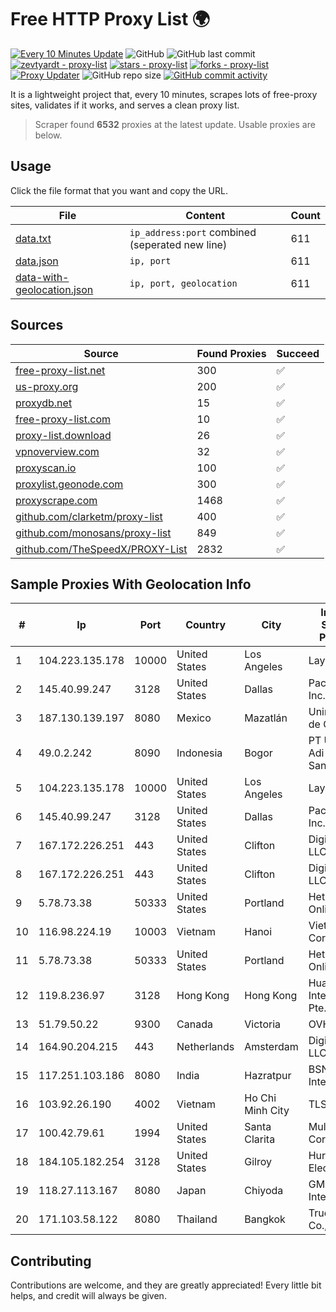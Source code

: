 
# Free HTTP Proxy List 🌍

[![Every 10 Minutes Update](https://github.com/mertguvencli/http-proxy-list/actions/workflows/main.yml/badge.svg?branch=main)](https://github.com/mertguvencli/http-proxy-list/actions/workflows/main.yml)
![GitHub](https://img.shields.io/github/license/mertguvencli/http-proxy-list)
![GitHub last commit](https://img.shields.io/github/last-commit/mertguvencli/http-proxy-list)
[![zevtyardt - proxy-list](https://img.shields.io/static/v1?label=zevtyardt&message=proxy-list&color=blue&logo=github)](https://github.com/zevtyardt/proxy-list "Go to GitHub repo")
[![stars - proxy-list](https://img.shields.io/github/stars/zevtyardt/proxy-list?style=social)](https://github.com/zevtyardt/proxy-list)
[![forks - proxy-list](https://img.shields.io/github/forks/zevtyardt/proxy-list?style=social)](https://github.com/zevtyardt/proxy-list)
[![Proxy Updater](https://github.com/zevtyardt/proxy-list/workflows/Proxy%20Updater/badge.svg)](https://github.com/zevtyardt/proxy-list/actions?query=workflow:"Proxy+Updater")
![GitHub repo size](https://img.shields.io/github/repo-size/zevtyardt/proxy-list)
[![GitHub commit activity](https://img.shields.io/github/commit-activity/m/zevtyardt/proxy-list?logo=commits)](https://github.com/zevtyardt/proxy-list/commits/main)

It is a lightweight project that, every 10 minutes, scrapes lots of free-proxy sites, validates if it works, and serves a clean proxy list.

> Scraper found **6532** proxies at the latest update. Usable proxies are below.

## Usage

Click the file format that you want and copy the URL.

|File|Content|Count|
|----|-------|-----|
|[data.txt](https://raw.githubusercontent.com/mertguvencli/http-proxy-list/main/proxy-list/data.txt)|`ip_address:port` combined (seperated new line)|611|
|[data.json](https://raw.githubusercontent.com/mertguvencli/http-proxy-list/main/proxy-list/data.json)|`ip, port`|611|
|[data-with-geolocation.json](https://raw.githubusercontent.com/mertguvencli/http-proxy-list/main/proxy-list/data-with-geolocation.json)|`ip, port, geolocation`|611|

## Sources

|Source|Found Proxies|Succeed|
|------|-------------|-------|
|[free-proxy-list.net](https://free-proxy-list.net)|300|✅|
|[us-proxy.org](https://www.us-proxy.org)|200|✅|
|[proxydb.net](http://proxydb.net)|15|✅|
|[free-proxy-list.com](https://free-proxy-list.com/?page=&port=&type%5B%5D=http&type%5B%5D=https&up_time=0&search=Search)|10|✅|
|[proxy-list.download](https://www.proxy-list.download/HTTP)|26|✅|
|[vpnoverview.com](https://vpnoverview.com/privacy/anonymous-browsing/free-proxy-servers)|32|✅|
|[proxyscan.io](https://www.proxyscan.io)|100|✅|
|[proxylist.geonode.com](https://proxylist.geonode.com/api/proxy-list?limit=300&page=1&sort_by=lastChecked&sort_type=desc&protocols=http,https)|300|✅|
|[proxyscrape.com](https://api.proxyscrape.com/v2/?request=displayproxies&protocol=http&timeout=10000&country=all&ssl=all&anonymity=all)|1468|✅|
|[github.com/clarketm/proxy-list](https://raw.githubusercontent.com/clarketm/proxy-list/master/proxy-list-raw.txt)|400|✅|
|[github.com/monosans/proxy-list](https://raw.githubusercontent.com/monosans/proxy-list/main/proxies/http.txt)|849|✅|
|[github.com/TheSpeedX/PROXY-List](https://raw.githubusercontent.com/TheSpeedX/PROXY-List/master/http.txt)|2832|✅|


## Sample Proxies With Geolocation Info

|#|Ip|Port|Country|City|Internet Service Provider|
|-|--|----|-------|----|-------------------------|
|1|104.223.135.178|10000|United States|Los Angeles|LayerHost|
|2|145.40.99.247|3128|United States|Dallas|Packet Host, Inc.|
|3|187.130.139.197|8080|Mexico|Mazatlán|Uninet S.A. de C.V.|
|4|49.0.2.242|8090|Indonesia|Bogor|PT Usaha Adi Sanggoro|
|5|104.223.135.178|10000|United States|Los Angeles|LayerHost|
|6|145.40.99.247|3128|United States|Dallas|Packet Host, Inc.|
|7|167.172.226.251|443|United States|Clifton|DigitalOcean, LLC|
|8|167.172.226.251|443|United States|Clifton|DigitalOcean, LLC|
|9|5.78.73.38|50333|United States|Portland|Hetzner Online GmbH|
|10|116.98.224.19|10003|Vietnam|Hanoi|Viettel Corporation|
|11|5.78.73.38|50333|United States|Portland|Hetzner Online GmbH|
|12|119.8.236.97|3128|Hong Kong|Hong Kong|Huawei International Pte. Ltd.|
|13|51.79.50.22|9300|Canada|Victoria|OVH SAS|
|14|164.90.204.215|443|Netherlands|Amsterdam|DigitalOcean, LLC|
|15|117.251.103.186|8080|India|Hazratpur|BSNL Internet|
|16|103.92.26.190|4002|Vietnam|Ho Chi Minh City|TLSOFT|
|17|100.42.79.61|1994|United States|Santa Clarita|Multacom Corporation|
|18|184.105.182.254|3128|United States|Gilroy|Hurricane Electric LLC|
|19|118.27.113.167|8080|Japan|Chiyoda|GMO Internet, Inc.|
|20|171.103.58.122|8080|Thailand|Bangkok|True Internet Co., Ltd.|



## Contributing

Contributions are welcome, and they are greatly appreciated! Every
little bit helps, and credit will always be given.

